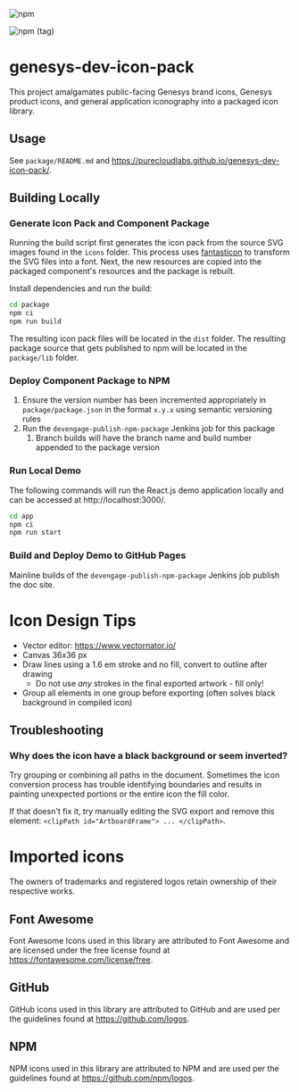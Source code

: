 ![npm](https://img.shields.io/npm/v/genesys-dev-icons)

![npm (tag)](https://img.shields.io/npm/v/genesys-dev-icons/preview)

# genesys-dev-icon-pack

This project amalgamates public-facing Genesys brand icons, Genesys product icons, and general application iconography into a packaged icon library.

## Usage

See `package/README.md` and https://purecloudlabs.github.io/genesys-dev-icon-pack/.

## Building Locally

### Generate Icon Pack and Component Package

Running the build script first generates the icon pack from the source SVG images found in the `icons` folder. This process uses [fantasticon](https://github.com/tancredi/fantasticon) to transform the SVG files into a font. Next, the new resources are copied into the packaged component's resources and the package is rebuilt.

Install dependencies and run the build:

```sh
cd package
npm ci
npm run build
```

The resulting icon pack files will be located in the `dist` folder. The resulting package source that gets published to npm will be located in the `package/lib` folder.

### Deploy Component Package to NPM

1. Ensure the version number has been incremented appropriately in `package/package.json` in the format `x.y.x` using semantic versioning rules
2. Run the `devengage-publish-npm-package` Jenkins job for this package
   1. Branch builds will have the branch name and build number appended to the package version

### Run Local Demo

The following commands will run the React.js demo application locally and can be accessed at http://localhost:3000/.

```sh
cd app
npm ci
npm run start
```

### Build and Deploy Demo to GitHub Pages

Mainline builds of the `devengage-publish-npm-package` Jenkins job publish the doc site.

# Icon Design Tips

- Vector editor: https://www.vectornator.io/
- Canvas 36x36 px
- Draw lines using a 1.6 em stroke and no fill, convert to outline after drawing
  - Do not use _any_ strokes in the final exported artwork - fill only!
- Group all elements in one group before exporting (often solves black background in compiled icon)

## Troubleshooting

### Why does the icon have a black background or seem inverted?

Try grouping or combining all paths in the document. Sometimes the icon conversion process has trouble identifying boundaries and results in painting unexpected portions or the entire icon the fill color.

If that doesn't fix it, try manually editing the SVG export and remove this element: `<clipPath id="ArtboardFrame"> ... </clipPath>`.

# Imported icons

The owners of trademarks and registered logos retain ownership of their respective works.

## Font Awesome

Font Awesome Icons used in this library are attributed to Font Awesome and are licensed under the free license found at https://fontawesome.com/license/free.

## GitHub

GitHub icons used in this library are attributed to GitHub and are used per the guidelines found at https://github.com/logos.

## NPM

NPM icons used in this library are attributed to NPM and are used per the guidelines found at https://github.com/npm/logos.
